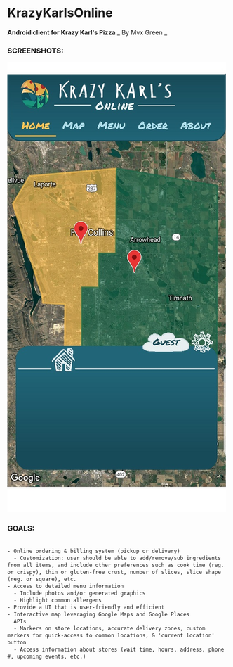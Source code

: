 # KrazyKarlsOnline
**Android client for Krazy Karl's Pizza**
_ By Mvx Green _

### SCREENSHOTS:

![alt text](https://raw.githubusercontent.com/mvxGREEN/KrazyKarlsOnline/master/screenshots/KKO_HOME_1.jpg)


### GOALS:

```

- Online ordering & billing system (pickup or delivery)
  - Customization: user should be able to add/remove/sub ingredients from all items, and include other preferences such as cook time (reg. or crispy), thin or gluten-free crust, number of slices, slice shape (reg. or square), etc.
- Access to detailed menu information
  - Include photos and/or generated graphics
  - Highlight common allergens
- Provide a UI that is user-friendly and efficient
- Interactive map leveraging Google Maps and Google Places
  APIs
  - Markers on store locations, accurate delivery zones, custom markers for quick-access to common locations, & 'current location' button
  - Access information about stores (wait time, hours, address, phone #, upcoming events, etc.)

  ```
